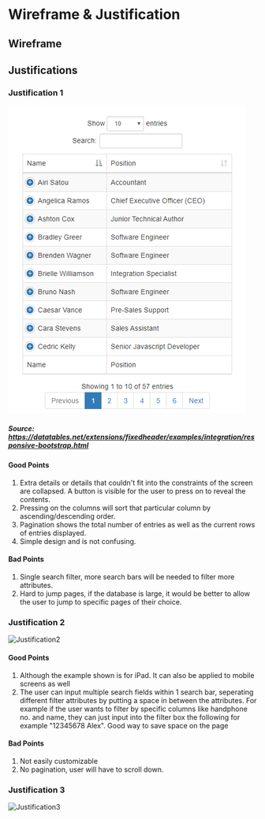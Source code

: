 # Wireframe & Justification

## Wireframe

## Justifications

### Justification 1

![Justification1](assets/MobileExample1.png)
##### Source: https://datatables.net/extensions/fixedheader/examples/integration/responsive-bootstrap.html

#### Good Points

1. Extra details or details that couldn't fit into the constraints of the screen are collapsed. A button is visible for the user to press on to reveal the contents.
2. Pressing on the columns will sort that particular column by ascending/descending order.
3. Pagination shows the total number of entries as well as the current rows of entries displayed.
4. Simple design and is not confusing.

#### Bad Points

1. Single search filter, more search bars will be needed to filter more attributes.
2. Hard to jump pages, if the database is large, it would be better to allow the user to jump to specific pages of their choice.

### Justification 2

![Justification2](https://media.springernature.com/lw685/springer-static/image/art%3A10.1186%2Fs13059-015-0595-3/MediaObjects/13059_2015_595_Fig1_HTML.gif)

#### Good Points

1. Although the example shown is for iPad. It can also be applied to mobile screens as well
2. The user can input multiple search fields within 1 search bar, seperating different filter attributes by putting a space in between the attributes. For example
   if the user wants to filter by specific columns like handphone no. and name, they can just input into the filter box the following for example "12345678 Alex". Good way to save space on the page

#### Bad Points

1. Not easily customizable
2. No pagination, user will have to scroll down.

### Justification 3

![Justification3](https://media.springernature.com/lw685/springer-static/image/art%3A10.1186%2Fs13059-015-0595-3/MediaObjects/13059_2015_595_Fig1_HTML.gif)